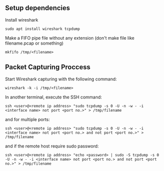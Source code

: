 ## Setup dependencies
Install wireshark

```
sudo apt install wireshark tcpdump

```
Make a FIFO pipe file without any extension (don't make file like filename.pcap or something)
```
mkfifo /tmp/<filename>

```
## Packet Capturing Proccess
Start Wireshark capturing with the following command:
```
wireshark -k -i /tmp/<filename>

```
In another terminal, execute the SSH command:
```
ssh <user>@<remote ip address> "sudo tcpdump -s 0 -U -n -w - -i <interface name> not port <port no.>" > /tmp/filename
```
and for multiple ports:
```
ssh <user>@<remote ip address> "sudo tcpdump -s 0 -U -n -w - -i <interface name> not port <port no.> and not port <port no.>" > /tmp/filename
```

and if the remote host require sudo password:
```
ssh <user>@<remote ip address> "echo <password> | sudo -S tcpdump -s 0 -U -n -w - -i <interface name> not port <port no.> and not port <port no.>" > /tmp/filename

